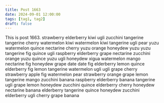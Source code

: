 ```yaml
---
title: Post 1663
date: 2024-09-01 12:00:00
tags: [tag1, tag2]
draft: false
---
```

This is post 1663.
strawberry
elderberry
kiwi
ugli
zucchini
tangerine
tangerine
cherry
watermelon
kiwi
watermelon
kiwi
tangerine
ugli
pear
yuzu
watermelon
quince
nectarine
cherry
yuzu
orange
honeydew
yuzu
yuzu
tangerine
fig
quince
ugli
raspberry
elderberry
grape
nectarine
zucchini
orange
yuzu
quince
yuzu
ugli
honeydew
xigua
watermelon
mango
nectarine
fig
honeydew
grape
date
date
fig
elderberry
lemon
quince
elderberry
fig
lemon
tangerine
watermelon
ugli
ugli
grape
cherry
strawberry
apple
fig
watermelon
pear
strawberry
orange
grape
lemon
tangerine
mango
zucchini
banana
raspberry
elderberry
banana
tangerine
ugli
grape
lemon
honeydew
zucchini
quince
elderberry
cherry
honeydew
nectarine
banana
elderberry
tangerine
quince
honeydew
zucchini
elderberry
ugli
cherry
grape
banana
